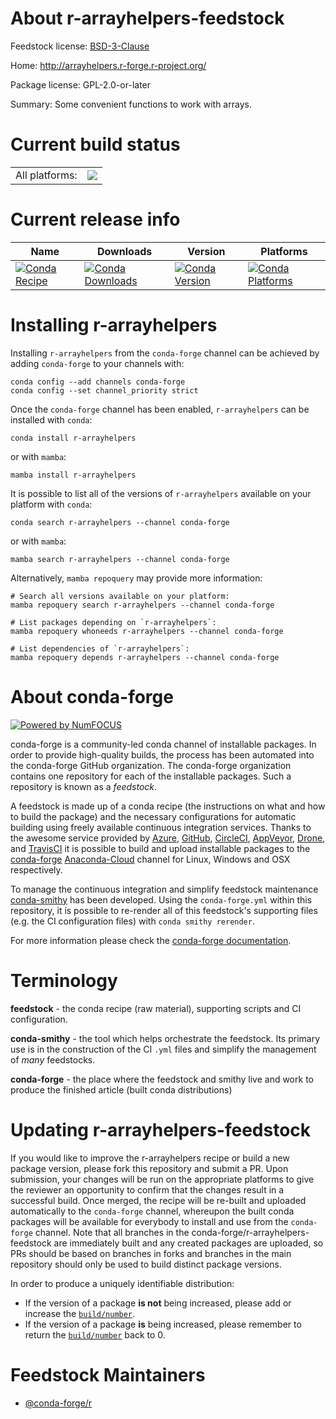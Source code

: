 About r-arrayhelpers-feedstock
==============================

Feedstock license: [BSD-3-Clause](https://github.com/conda-forge/r-arrayhelpers-feedstock/blob/main/LICENSE.txt)

Home: http://arrayhelpers.r-forge.r-project.org/

Package license: GPL-2.0-or-later

Summary: Some convenient functions to work with arrays.

Current build status
====================


<table><tr><td>All platforms:</td>
    <td>
      <a href="https://dev.azure.com/conda-forge/feedstock-builds/_build/latest?definitionId=962&branchName=main">
        <img src="https://dev.azure.com/conda-forge/feedstock-builds/_apis/build/status/r-arrayhelpers-feedstock?branchName=main">
      </a>
    </td>
  </tr>
</table>

Current release info
====================

| Name | Downloads | Version | Platforms |
| --- | --- | --- | --- |
| [![Conda Recipe](https://img.shields.io/badge/recipe-r--arrayhelpers-green.svg)](https://anaconda.org/conda-forge/r-arrayhelpers) | [![Conda Downloads](https://img.shields.io/conda/dn/conda-forge/r-arrayhelpers.svg)](https://anaconda.org/conda-forge/r-arrayhelpers) | [![Conda Version](https://img.shields.io/conda/vn/conda-forge/r-arrayhelpers.svg)](https://anaconda.org/conda-forge/r-arrayhelpers) | [![Conda Platforms](https://img.shields.io/conda/pn/conda-forge/r-arrayhelpers.svg)](https://anaconda.org/conda-forge/r-arrayhelpers) |

Installing r-arrayhelpers
=========================

Installing `r-arrayhelpers` from the `conda-forge` channel can be achieved by adding `conda-forge` to your channels with:

```
conda config --add channels conda-forge
conda config --set channel_priority strict
```

Once the `conda-forge` channel has been enabled, `r-arrayhelpers` can be installed with `conda`:

```
conda install r-arrayhelpers
```

or with `mamba`:

```
mamba install r-arrayhelpers
```

It is possible to list all of the versions of `r-arrayhelpers` available on your platform with `conda`:

```
conda search r-arrayhelpers --channel conda-forge
```

or with `mamba`:

```
mamba search r-arrayhelpers --channel conda-forge
```

Alternatively, `mamba repoquery` may provide more information:

```
# Search all versions available on your platform:
mamba repoquery search r-arrayhelpers --channel conda-forge

# List packages depending on `r-arrayhelpers`:
mamba repoquery whoneeds r-arrayhelpers --channel conda-forge

# List dependencies of `r-arrayhelpers`:
mamba repoquery depends r-arrayhelpers --channel conda-forge
```


About conda-forge
=================

[![Powered by
NumFOCUS](https://img.shields.io/badge/powered%20by-NumFOCUS-orange.svg?style=flat&colorA=E1523D&colorB=007D8A)](https://numfocus.org)

conda-forge is a community-led conda channel of installable packages.
In order to provide high-quality builds, the process has been automated into the
conda-forge GitHub organization. The conda-forge organization contains one repository
for each of the installable packages. Such a repository is known as a *feedstock*.

A feedstock is made up of a conda recipe (the instructions on what and how to build
the package) and the necessary configurations for automatic building using freely
available continuous integration services. Thanks to the awesome service provided by
[Azure](https://azure.microsoft.com/en-us/services/devops/), [GitHub](https://github.com/),
[CircleCI](https://circleci.com/), [AppVeyor](https://www.appveyor.com/),
[Drone](https://cloud.drone.io/welcome), and [TravisCI](https://travis-ci.com/)
it is possible to build and upload installable packages to the
[conda-forge](https://anaconda.org/conda-forge) [Anaconda-Cloud](https://anaconda.org/)
channel for Linux, Windows and OSX respectively.

To manage the continuous integration and simplify feedstock maintenance
[conda-smithy](https://github.com/conda-forge/conda-smithy) has been developed.
Using the ``conda-forge.yml`` within this repository, it is possible to re-render all of
this feedstock's supporting files (e.g. the CI configuration files) with ``conda smithy rerender``.

For more information please check the [conda-forge documentation](https://conda-forge.org/docs/).

Terminology
===========

**feedstock** - the conda recipe (raw material), supporting scripts and CI configuration.

**conda-smithy** - the tool which helps orchestrate the feedstock.
                   Its primary use is in the construction of the CI ``.yml`` files
                   and simplify the management of *many* feedstocks.

**conda-forge** - the place where the feedstock and smithy live and work to
                  produce the finished article (built conda distributions)


Updating r-arrayhelpers-feedstock
=================================

If you would like to improve the r-arrayhelpers recipe or build a new
package version, please fork this repository and submit a PR. Upon submission,
your changes will be run on the appropriate platforms to give the reviewer an
opportunity to confirm that the changes result in a successful build. Once
merged, the recipe will be re-built and uploaded automatically to the
`conda-forge` channel, whereupon the built conda packages will be available for
everybody to install and use from the `conda-forge` channel.
Note that all branches in the conda-forge/r-arrayhelpers-feedstock are
immediately built and any created packages are uploaded, so PRs should be based
on branches in forks and branches in the main repository should only be used to
build distinct package versions.

In order to produce a uniquely identifiable distribution:
 * If the version of a package **is not** being increased, please add or increase
   the [``build/number``](https://docs.conda.io/projects/conda-build/en/latest/resources/define-metadata.html#build-number-and-string).
 * If the version of a package **is** being increased, please remember to return
   the [``build/number``](https://docs.conda.io/projects/conda-build/en/latest/resources/define-metadata.html#build-number-and-string)
   back to 0.

Feedstock Maintainers
=====================

* [@conda-forge/r](https://github.com/conda-forge/r/)

